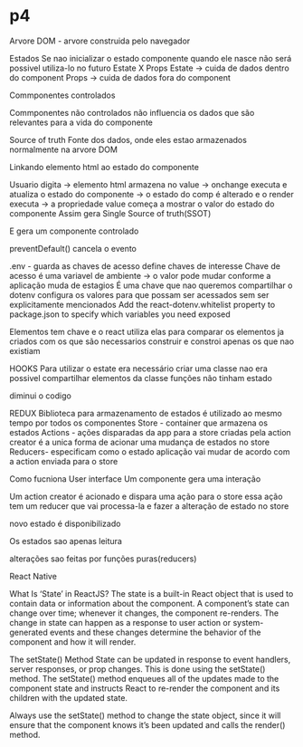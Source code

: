 # p4

Arvore DOM - arvore construida pelo navegador


Estados
Se nao inicializar o estado componente quando ele nasce não será possivel 
utiliza-lo no futuro
Estate X Props
Estate -> cuida de dados dentro do component 
Props -> cuida de dados fora do component

Commponentes controlados

Commponentes não controlados
não influencia os dados que são relevantes para a vida do componente

Source of truth
Fonte dos dados, onde eles estao armazenados
normalmente na arvore DOM

Linkando elemento html ao estado do componente
<InputText
 	value={this.state.termoDeBusca}
 	onChange={this.onTermoAlterado}
 />

Usuario digita -> elemento html armazena no value -> onchange executa e 
atualiza o estado do componente -> o estado do comp é alterado e o render executa
-> a propriedade value começa a mostrar o valor do estado do componente
Assim gera Single Source of truth(SSOT)

E gera um componente controlado

preventDefault() cancela o evento

.env - 
guarda as chaves de acesso 
define chaves de interesse
Chave de acesso é uma variavel de ambiente -> o valor pode mudar conforme a aplicação muda de estagios
É uma chave que nao queremos compartilhar
o dotenv configura os valores para que possam ser acessados sem ser explicitamente mencionados
Add the react-dotenv.whitelist property to package.json to specify which variables you need exposed

Elementos tem chave e o react utiliza elas para comparar os elementos ja criados com os que são necessarios construir e constroi apenas os que nao existiam

HOOKS
Para utilizar o estate era necessário criar uma classe
nao era possivel compartilhar elementos da classe
funções não tinham estado

diminui o codigo

REDUX
Biblioteca para armazenamento de estados
é utilizado ao mesmo tempo por todos os componentes
Store - container que armazena os estados
Actions - ações disparadas da app para a store criadas pela action creator
é a unica forma de acionar uma mudança de estados no store
Reducers- especificam como o estado aplicação vai mudar de acordo com a action enviada para o store

Como fucniona
User interface
Um componente gera uma interação

Um action creator é acionado e dispara uma ação para o store
essa ação tem um reducer que vai processa-la e fazer a alteração de estado no store

novo estado é disponibilizado

Os estados sao apenas leitura

alterações sao feitas por funções puras(reducers)

React Native




What Is ‘State’ in ReactJS?
The state is a built-in React object that is used to contain data or information about the component. A component’s state can change over time; whenever it changes, the component re-renders. The change in state can happen as a response to user action or system-generated events and these changes determine the behavior of the component and how it will render. 

The setState() Method
State can be updated in response to event handlers, server responses, or prop changes. This is done using the setState() method. The setState() method enqueues all of the updates made to the component state and instructs React to re-render the component and its children with the updated state.

Always use the setState() method to change the state object, since it will ensure that the component knows it’s been updated and calls the render() method.


